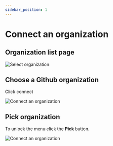 ```yaml
---
sidebar_position: 1
---
```


# Connect an organization

## Organization list page
![Select organization](/img/organization/organization-select.png)

## Choose a Github organization
Click connect

![Connect an organization](/img/organization/organization-connect.png)

## Pick organization
To unlock the menu click the **Pick** button.

![Connect an organization](/img/organization/organization-pick.png)

